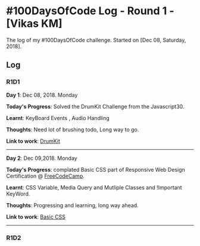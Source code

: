 # #100DaysOfCode Log - Round 1 - [Vikas KM]

The log of my #100DaysOfCode challenge. Started on [Dec 08, Saturday, 2018].

## Log

### R1D1 
<strong>Day 1</strong>: Dec 08, 2018. Monday

<strong>Today's Progress</strong>: Solved the DrumKit Challenge from the Javascript30.

<strong>Learnt</strong>: KeyBoard Events , Audio Handling
  
<strong>Thoughts</strong>: Need lot of brushing todo, Long way to go.

<strong>Link to work</strong>: <a href="https://github.com/Vikas-KM/JavaScript30/tree/master/01%20-%20JavaScript%20Drum%20Kit" rel="nofollow">DrumKit</a>
<hr/>


<strong>Day 2</strong>: Dec 09,2018. Monday

<strong>Today's Progress</strong>: complated Basic CSS part of Responsive Web Design Certification @ <a href="https://www.freecodecamp.org" target="_blank">FreeCodeCamp</a>.

<strong>Learnt</strong>: CSS Variable, Media Query and Mutliple Classes and !Important KeyWord.
  
<strong>Thoughts</strong>: Progressing and learning, long way ahead.

<strong>Link to work</strong>: <a href="https://www.freecodecamp.org/vikaskm" rel="nofollow">Basic CSS</a>
<hr/>



### R1D2
